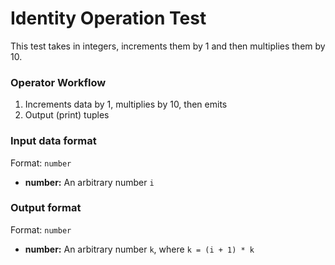 # Identity Operation Test
This test takes in integers, increments them by 1 and then multiplies them by 
10.

### Operator Workflow
  1) Increments data by 1, multiplies by 10, then emits
  2) Output (print) tuples

### Input data format
Format: ```number```
  * **number:** An arbitrary number ```i```

### Output format
Format: ```number```
  * **number:** An arbitrary number ```k```, where ```k = (i + 1) * k```
